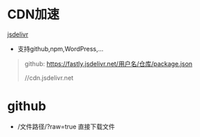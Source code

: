 # CDN加速

[jsdelivr](https://www.jsdelivr.com/)

- 支持github,npm,WordPress,...

> github: https://fastly.jsdelivr.net/用户名/仓库/package.json
>
> //cdn.jsdelivr.net

# github

- /文件路径/?raw=true 直接下载文件